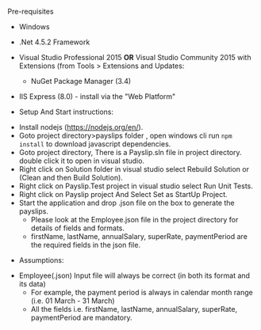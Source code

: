 Pre-requisites

* Windows 
* .Net 4.5.2 Framework
* Visual Studio Professional 2015 **OR** Visual Studio Community 2015
  with Extensions (from Tools > Extensions and Updates:
	- NuGet Package Manager (3.4)

* IIS Express (8.0) - install via the "Web Platform"


* Setup And Start instructions:
- Install nodejs (https://nodejs.org/en/).
- Goto project directory>payslips folder , open windows cli run `npm install` to download javascript dependencies.
- Goto project directory, There is a Payslip.sln file in project directory. double click it to open in visual studio.
- Right click on Solution folder in visual studio select Rebuild Solution or (Clean and then Build Solution).
- Right click on Payslip.Test project in visual studio select Run Unit Tests.
- Right click on Payslip project And Select Set as StartUp Project.
- Start the application and drop .json file on the box to generate the payslips.
	- Please look at the Employee.json file in the project directory for details of fields and formats.
	- firstName, lastName, annualSalary, superRate, paymentPeriod are the required fields in the json file.

* Assumptions:
- Employee(.json) Input file will always be correct (in both its format and its data)
	- For example, the payment period is always in calendar month range (i.e. 01 March - 31 March)
	- All the fields i.e. firstName, lastName, annualSalary, superRate, paymentPeriod are mandatory.